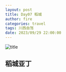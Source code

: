 ```yaml
---
layout: post
title: Day07 稻城
author: fire
categories: travel 
tags: 川西自驾
date: 2023/09/29 22:00:00
---
```


![title](https://image.sideproject.cn/titlex/titlex_207.jpg)


## 稻城亚丁

